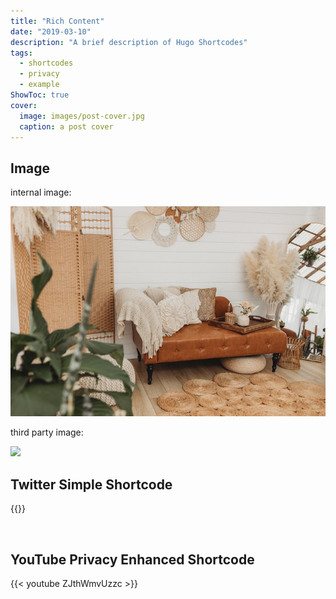 ```yaml
---
title: "Rich Content"
date: "2019-03-10"
description: "A brief description of Hugo Shortcodes"
tags:
  - shortcodes
  - privacy
  - example
ShowToc: true
cover:
  image: images/post-cover.jpg
  caption: a post cover
---
```


## Image

internal image:

![](images/post-image.jpg)

third party image:

![](https://images.unsplash.com/photo-1662141978148-2eeb2afb3837?ixlib=rb-1.2.1&ixid=MnwxMjA3fDB8MHxwaG90by1wYWdlfHx8fGVufDB8fHx8&auto=format&fit=crop&w=772&q=80)

## Twitter Simple Shortcode

{{<social-quote-tweet id="1514543333951291392" user="novoreorx" />}}

<br>

## YouTube Privacy Enhanced Shortcode

{{< youtube ZJthWmvUzzc >}}
